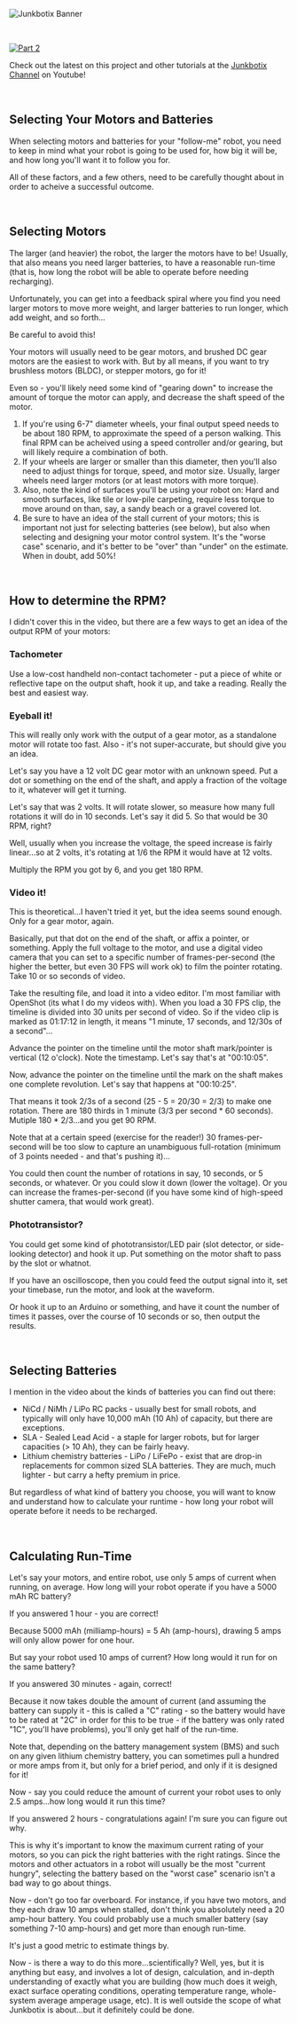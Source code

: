 ![Junkbotix Banner](./images/banner-1024px.jpg)

<br>

[![Part 2](./images/motors-and-batteries-720px.jpg)](https://www.youtube.com/watch?v=d58bzeFVOF8)

Check out the latest on this project and other tutorials at the [Junkbotix Channel](https://www.youtube.com/channel/UCNxQ47xBEYjD-mey_lxj9Aw) on Youtube!

<br>

## Selecting Your Motors and Batteries

When selecting motors and batteries for your "follow-me" robot, you need to keep in mind what your robot is going to be used for, how big it will be, and how long you'll want it to follow you for. 

All of these factors, and a few others, need to be carefully thought about in order to acheive a successful outcome.

<br>

## Selecting Motors

The larger (and heavier) the robot, the larger the motors have to be! Usually, that also means you need larger batteries, to have a reasonable run-time (that is, how long the robot will be able to operate before needing recharging).

Unfortunately, you can get into a feedback spiral where you find you need larger motors to move more weight, and larger batteries to run longer, which add weight, and so forth...

Be careful to avoid this!

Your motors will usually need to be gear motors, and brushed DC gear motors are the easiest to work with. But by all means, if you want to try brushless motors (BLDC), or stepper motors, go for it!

Even so - you'll likely need some kind of "gearing down" to increase the amount of torque the motor can apply, and decrease the shaft speed of the motor.

1. If you're using 6-7" diameter wheels, your final output speed needs to be about 180 RPM, to approximate the speed of a person walking. This final RPM can be acheived using a speed controller and/or gearing, but will likely require a combination of both.
2. If your wheels are larger or smaller than this diameter, then you'll also need to adjust things for torque, speed, and motor size. Usually, larger wheels need larger motors (or at least motors with more torque).
3. Also, note the kind of surfaces you'll be using your robot on: Hard and smooth surfaces, like tile or low-pile carpeting, require less torque to move around on than, say, a sandy beach or a gravel covered lot.
4. Be sure to have an idea of the stall current of your motors; this is important not just for selecting batteries (see below), but also when selecting and designing your motor control system. It's the "worse case" scenario, and it's better to be "over" than "under" on the estimate. When in doubt, add 50%!

<br>

## How to determine the RPM?

I didn't cover this in the video, but there are a few ways to get an idea of the output RPM of your motors:

### Tachometer
Use a low-cost handheld non-contact tachometer - put a piece of white or reflective tape on the output shaft, hook it up, and take a reading. Really the best and easiest way.

### Eyeball it! 

This will really only work with the output of a gear motor, as a standalone motor will rotate too fast. Also - it's not super-accurate, but should give you an idea. 

Let's say you have a 12 volt DC gear motor with an unknown speed. Put a dot or something on the end of the shaft, and apply a fraction of the voltage to it, whatever will get it turning. 

Let's say that was 2 volts. It will rotate slower, so measure how many full rotations it will do in 10 seconds. Let's say it did 5. So that would be 30 RPM, right? 

Well, usually when you increase the voltage, the speed increase is fairly linear...so at 2 volts, it's rotating at 1/6 the RPM it would have at 12 volts. 

Multiply the RPM you got by 6, and you get 180 RPM.

### Video it! 

This is theoretical...I haven't tried it yet, but the idea seems sound enough. Only for a gear motor, again.

Basically, put that dot on the end of the shaft, or affix a pointer, or something. Apply the full voltage to the motor, and use a digital video camera that you can set to a specific number of frames-per-second (the higher the better, but even 30 FPS will work ok) to film the pointer rotating. Take 10 or so seconds of video.

Take the resulting file, and load it into a video editor. I'm most familiar with OpenShot (its what I do my videos with). When you load a 30 FPS clip, the timeline is divided into 30 units per second of video. So if the video clip is marked as 01:17:12 in length, it means "1 minute, 17 seconds, and 12/30s of a second"...

Advance the pointer on the timeline until the motor shaft mark/pointer is vertical (12 o'clock). Note the timestamp. Let's say that's at "00:10:05".

Now, advance the pointer on the timeline until the mark on the shaft makes one complete revolution. Let's say that happens at "00:10:25".

That means it took 2/3s of a second (25 - 5 = 20/30 = 2/3) to make one rotation. There are 180 thirds in 1 minute (3/3 per second * 60 seconds). Mutiple 180 * 2/3...and you get 90 RPM.

Note that at a certain speed (exercise for the reader!) 30 frames-per-second will be too slow to capture an unambiguous full-rotation (minimum of 3 points needed - and that's pushing it)...

You could then count the number of rotations in say, 10 seconds, or 5 seconds, or whatever. Or you could slow it down (lower the voltage). Or you can increase the frames-per-second (if you have some kind of high-speed shutter camera, that would work great).

### Phototransistor?

You could get some kind of phototransistor/LED pair (slot detector, or side-looking detector) and hook it up. Put something on the motor shaft to pass by the slot or whatnot.

If you have an oscilloscope, then you could feed the output signal into it, set your timebase, run the motor, and look at the waveform. 

Or hook it up to an Arduino or something, and have it count the number of times it passes, over the course of 10 seconds or so, then output the results.

<br>

## Selecting Batteries

I mention in the video about the kinds of batteries you can find out there:

* NiCd / NiMh / LiPo RC packs - usually best for small robots, and typically will only have 10,000 mAh (10 Ah) of capacity, but there are exceptions.
* SLA - Sealed Lead Acid - a staple for larger robots, but for larger capacities (> 10 Ah), they can be fairly heavy.
* Lithium chemistry batteries - LiPo / LiFePo - exist that are drop-in replacements for common sized SLA batteries. They are much, much lighter - but carry a hefty premium in price.

But regardless of what kind of battery you choose, you will want to know and understand how to calculate your runtime - how long your robot will operate before it needs to be recharged.

<br>

## Calculating Run-Time

Let's say your motors, and entire robot, use only 5 amps of current when running, on average. How long will your robot operate if you have a 5000 mAh RC battery?

If you answered 1 hour - you are correct!

Because 5000 mAh (milliamp-hours) = 5 Ah (amp-hours), drawing 5 amps will only allow power for one hour.

But say your robot used 10 amps of current? How long would it run for on the same battery?

If you answered 30 minutes - again, correct!

Because it now takes double the amount of current (and assuming the battery can supply it - this is called a "C" rating - so the battery would have to be rated at "2C" in order for this to be true - if the battery was only rated "1C", you'll have problems), you'll only get half of the run-time.

Note that, depending on the battery management system (BMS) and such on any given lithium chemistry battery, you can sometimes pull a hundred or more amps from it, but only for a brief period, and only if it is designed for it!

Now - say you could reduce the amount of current your robot uses to only 2.5 amps...how long would it run this time?

If you answered 2 hours - congratulations again! I'm sure you can figure out why.

This is why it's important to know the maximum current rating of your motors, so you can pick the right batteries with the right ratings. Since the motors and other actuators in a robot will usually be the most "current hungry", selecting the battery based on the "worst case" scenario isn't a bad way to go about things.

Now - don't go too far overboard. For instance, if you have two motors, and they each draw 10 amps when stalled, don't think you absolutely need a 20 amp-hour battery. You could probably use a much smaller battery (say something 7-10 amp-hours) and get more than enough run-time. 

It's just a good metric to estimate things by.

Now - is there a way to do this more...scientifically? Well, yes, but it is anything but easy, and involves a lot of design, calculation, and in-depth understanding of exactly what you are building (how much does it weigh, exact surface operating conditions, operating temperature range, whole-system average amperage usage, etc). It is well outside the scope of what Junkbotix is about...but it definitely could be done.